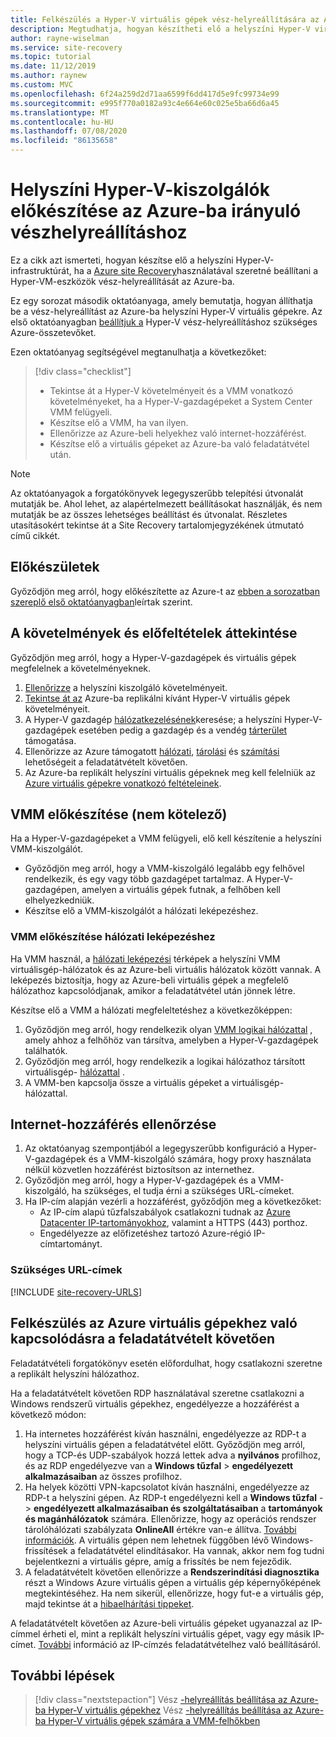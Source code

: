 ```yaml
---
title: Felkészülés a Hyper-V virtuális gépek vész-helyreállítására az Azure-ba Azure Site Recovery
description: Megtudhatja, hogyan készítheti elő a helyszíni Hyper-V virtuális gépeket az Azure-ba való vész-helyreállításra Azure Site Recovery használatával.
author: rayne-wiselman
ms.service: site-recovery
ms.topic: tutorial
ms.date: 11/12/2019
ms.author: raynew
ms.custom: MVC
ms.openlocfilehash: 6f24a259d2d71aa6599f6dd417d5e9fc99734e99
ms.sourcegitcommit: e995f770a0182a93c4e664e60c025e5ba66d6a45
ms.translationtype: MT
ms.contentlocale: hu-HU
ms.lasthandoff: 07/08/2020
ms.locfileid: "86135658"
---
```

# <a name="prepare-on-premises-hyper-v-servers-for-disaster-recovery-to-azure"></a>Helyszíni Hyper-V-kiszolgálók előkészítése az Azure-ba irányuló vészhelyreállításhoz

Ez a cikk azt ismerteti, hogyan készítse elő a helyszíni Hyper-V-infrastruktúrát, ha a [Azure site Recovery](site-recovery-overview.md)használatával szeretné beállítani a Hyper-VM-eszközök vész-helyreállítását az Azure-ba.


Ez egy sorozat második oktatóanyaga, amely bemutatja, hogyan állíthatja be a vész-helyreállítást az Azure-ba helyszíni Hyper-V virtuális gépekre. Az első oktatóanyagban [beállítjuk a](tutorial-prepare-azure.md) Hyper-V vész-helyreállításhoz szükséges Azure-összetevőket.

Ezen oktatóanyag segítségével megtanulhatja a következőket:

> [!div class="checklist"]
> * Tekintse át a Hyper-V követelményeit és a VMM vonatkozó követelményeket, ha a Hyper-V-gazdagépeket a System Center VMM felügyeli.
> * Készítse elő a VMM, ha van ilyen.
> * Ellenőrizze az Azure-beli helyekhez való internet-hozzáférést.
> * Készítse elő a virtuális gépeket az Azure-ba való feladatátvétel után.

> [!NOTE]
> Az oktatóanyagok a forgatókönyvek legegyszerűbb telepítési útvonalát mutatják be. Ahol lehet, az alapértelmezett beállításokat használják, és nem mutatják be az összes lehetséges beállítást és útvonalat. Részletes utasításokért tekintse át a Site Recovery tartalomjegyzékének útmutató című cikkét.

## <a name="before-you-start"></a>Előkészületek

Győződjön meg arról, hogy előkészítette az Azure-t az [ebben a sorozatban szereplő első oktatóanyagban](tutorial-prepare-azure.md)leírtak szerint.

## <a name="review-requirements-and-prerequisites"></a>A követelmények és előfeltételek áttekintése

Győződjön meg arról, hogy a Hyper-V-gazdagépek és virtuális gépek megfelelnek a követelményeknek.

1. [Ellenőrizze](hyper-v-azure-support-matrix.md#on-premises-servers) a helyszíni kiszolgáló követelményeit.
2. [Tekintse át az](hyper-v-azure-support-matrix.md#replicated-vms) Azure-ba replikálni kívánt Hyper-V virtuális gépek követelményeit.
3. A Hyper-V gazdagép [hálózatkezelésének](hyper-v-azure-support-matrix.md#hyper-v-network-configuration)keresése; a helyszíni Hyper-V-gazdagépek esetében pedig a gazdagép és a vendég [tárterület](hyper-v-azure-support-matrix.md#hyper-v-host-storage) támogatása.
4. Ellenőrizze az Azure támogatott [hálózati](hyper-v-azure-support-matrix.md#azure-vm-network-configuration-after-failover), [tárolási](hyper-v-azure-support-matrix.md#azure-storage) és [számítási](hyper-v-azure-support-matrix.md#azure-compute-features) lehetőségeit a feladatátvételt követően.
5. Az Azure-ba replikált helyszíni virtuális gépeknek meg kell felelniük az [Azure virtuális gépekre vonatkozó feltételeinek](hyper-v-azure-support-matrix.md#azure-vm-requirements).


## <a name="prepare-vmm-optional"></a>VMM előkészítése (nem kötelező)

Ha a Hyper-V-gazdagépeket a VMM felügyeli, elő kell készítenie a helyszíni VMM-kiszolgálót. 

- Győződjön meg arról, hogy a VMM-kiszolgáló legalább egy felhővel rendelkezik, és egy vagy több gazdagépet tartalmaz. A Hyper-V-gazdagépen, amelyen a virtuális gépek futnak, a felhőben kell elhelyezkedniük.
- Készítse elő a VMM-kiszolgálót a hálózati leképezéshez.

### <a name="prepare-vmm-for-network-mapping"></a>VMM előkészítése hálózati leképezéshez

Ha VMM használ, a [hálózati leképezési](./hyper-v-vmm-network-mapping.md) térképek a helyszíni VMM virtuálisgép-hálózatok és az Azure-beli virtuális hálózatok között vannak. A leképezés biztosítja, hogy az Azure-beli virtuális gépek a megfelelő hálózathoz kapcsolódjanak, amikor a feladatátvétel után jönnek létre.

Készítse elő a VMM a hálózati megfeleltetéshez a következőképpen:

1. Győződjön meg arról, hogy rendelkezik olyan [VMM logikai hálózattal](/system-center/vmm/network-logical) , amely ahhoz a felhőhöz van társítva, amelyben a Hyper-V-gazdagépek találhatók.
2. Győződjön meg arról, hogy rendelkezik a logikai hálózathoz társított virtuálisgép- [hálózattal](/system-center/vmm/network-virtual) .
3. A VMM-ben kapcsolja össze a virtuális gépeket a virtuálisgép-hálózattal.

## <a name="verify-internet-access"></a>Internet-hozzáférés ellenőrzése

1. Az oktatóanyag szempontjából a legegyszerűbb konfiguráció a Hyper-V-gazdagépek és a VMM-kiszolgáló számára, hogy proxy használata nélkül közvetlen hozzáférést biztosítson az internethez. 
2. Győződjön meg arról, hogy a Hyper-V-gazdagépek és a VMM-kiszolgáló, ha szükséges, el tudja érni a szükséges URL-címeket.   
3. Ha IP-cím alapján vezérli a hozzáférést, győződjön meg a következőket:
    - Az IP-cím alapú tűzfalszabályok csatlakozni tudnak az [Azure Datacenter IP-tartományokhoz](https://www.microsoft.com/download/confirmation.aspx?id=41653), valamint a HTTPS (443) porthoz.
    - Engedélyezze az előfizetéshez tartozó Azure-régió IP-címtartományt.
    
### <a name="required-urls"></a>Szükséges URL-címek


[!INCLUDE [site-recovery-URLS](../../includes/site-recovery-URLS.md)]


## <a name="prepare-to-connect-to-azure-vms-after-failover"></a>Felkészülés az Azure virtuális gépekhez való kapcsolódásra a feladatátvételt követően

Feladatátvételi forgatókönyv esetén előfordulhat, hogy csatlakozni szeretne a replikált helyszíni hálózathoz.

Ha a feladatátvételt követően RDP használatával szeretne csatlakozni a Windows rendszerű virtuális gépekhez, engedélyezze a hozzáférést a következő módon:

1. Ha internetes hozzáférést kíván használni, engedélyezze az RDP-t a helyszíni virtuális gépen a feladatátvétel előtt. Győződjön meg arról, hogy a TCP-és UDP-szabályok hozzá lettek adva a **nyilvános** profilhoz, és az RDP engedélyezve van a **Windows tűzfal**  >  **engedélyezett alkalmazásaiban** az összes profilhoz.
2. Ha helyek közötti VPN-kapcsolatot kíván használni, engedélyezze az RDP-t a helyszíni gépen. Az RDP-t engedélyezni kell a **Windows tűzfal**  ->  **engedélyezett alkalmazásaiban és szolgáltatásaiban** a **tartományok és magánhálózatok** számára.
   Ellenőrizze, hogy az operációs rendszer tárolóhálózati szabályzata **OnlineAll** értékre van-e állítva. [További információk](https://support.microsoft.com/kb/3031135). A virtuális gépen nem lehetnek függőben lévő Windows-frissítések a feladatátvétel elindításakor. Ha vannak, akkor nem fog tudni bejelentkezni a virtuális gépre, amíg a frissítés be nem fejeződik.
3. A feladatátvételt követően ellenőrizze a **Rendszerindítási diagnosztika** részt a Windows Azure virtuális gépen a virtuális gép képernyőképének megtekintéséhez. Ha nem sikerül, ellenőrizze, hogy fut-e a virtuális gép, majd tekintse át a [hibaelhárítási tippeket](https://social.technet.microsoft.com/wiki/contents/articles/31666.troubleshooting-remote-desktop-connection-after-failover-using-asr.aspx).

A feladatátvételt követően az Azure-beli virtuális gépeket ugyanazzal az IP-címmel érheti el, mint a replikált helyszíni virtuális gépet, vagy egy másik IP-címet. [További](concepts-on-premises-to-azure-networking.md) információ az IP-címzés feladatátvételhez való beállításáról.

## <a name="next-steps"></a>További lépések

> [!div class="nextstepaction"]
> Vész [-helyreállítás beállítása az Azure-ba Hyper-V virtuális gépekhez](./hyper-v-azure-tutorial.md) 
>  Vész [-helyreállítás beállítása az Azure-ba Hyper-V virtuális gépek számára a VMM-felhőkben](./hyper-v-vmm-azure-tutorial.md)
